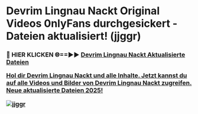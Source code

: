 # Devrim Lingnau Nackt Original Videos 0nlyFans durchgesickert - Dateien aktualisiert! (jjggr)

<h3>🔴 HIER KLICKEN 🌐==►► <a href="https://tinyurl.com/h6vf6nb8" rel="nofollow">Devrim Lingnau Nackt Aktualisierte Dateien

Hol dir Devrim Lingnau Nackt und alle Inhalte. Jetzt kannst du auf alle Videos und Bilder von Devrim Lingnau Nackt zugreifen. Neue aktualisierte Dateien 2025!

[![jjggr](https://i.imgur.com/sD4kR3V.gif)](https://tinyurl.com/h6vf6nb8)

